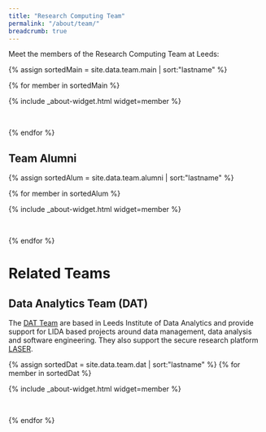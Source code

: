 ```yaml
---
title: "Research Computing Team"
permalink: "/about/team/"
breadcrumb: true
---
```


Meet the members of the Research Computing Team at Leeds:

{% assign sortedMain = site.data.team.main | sort:"lastname" %}

{% for member in sortedMain %}

  {% include _about-widget.html widget=member %}

  <br>

{% endfor %}

## Team Alumni

{% assign sortedAlum = site.data.team.alumni | sort:"lastname" %}

{% for member in sortedAlum %}

  {% include _about-widget.html widget=member %}

  <br>

{% endfor %}

# Related Teams

## Data Analytics Team (DAT)

The [DAT Team](https://lida.leeds.ac.uk/data-analytics-team/) are based in Leeds Institute of Data Analytics and provide support for LIDA based projects around data management, data analysis and software engineering. They also support the secure research platform [LASER](https://lida-data-analytics-team.github.io/laserdocs/). 

{% assign sortedDat = site.data.team.dat | sort:"lastname" %}
{% for member in sortedDat %}

  {% include _about-widget.html widget=member %}

  <br>

{% endfor %}
